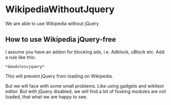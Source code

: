 # WikipediaWithoutJquery
We are able to use Wikipedia without jQuery

## How to use Wikipedia jQuery-free
I assume you have an addon for blocking ads, i.e. Adblock, uBlock etc. Add a rule like this:
```
*&modules=jquery*
```
This will prevent jQuery from loading on Wikipedia.

But we will face with some small problems. Like using gadgets and wikitext editor. But with jQuery disabled, we will find a lot of fxxking modules are not loaded, that what we are happy to see.
